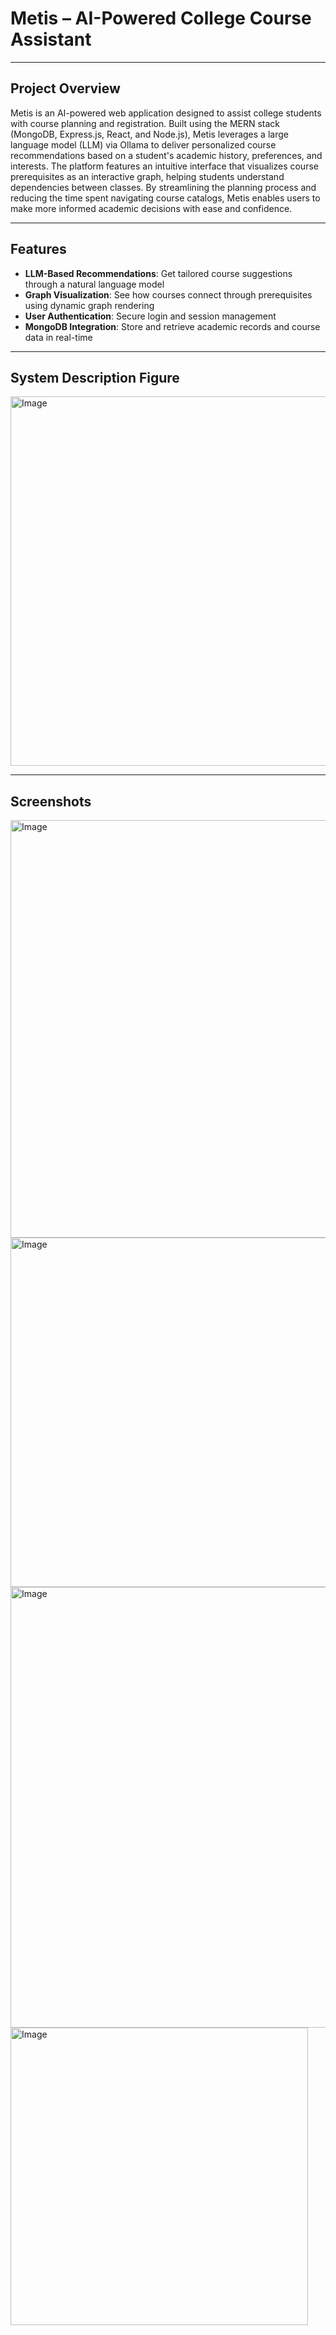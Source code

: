 # Metis – AI-Powered College Course Assistant

---

## Project Overview

Metis is an AI-powered web application designed to assist college students with course planning and registration. Built using the MERN stack (MongoDB, Express.js, React, and Node.js), Metis leverages a large language model (LLM) via Ollama to deliver personalized course recommendations based on a student's academic history, preferences, and interests. The platform features an intuitive interface that visualizes course prerequisites as an interactive graph, helping students understand dependencies between classes. By streamlining the planning process and reducing the time spent navigating course catalogs, Metis enables users to make more informed academic decisions with ease and confidence.

---

## Features

- **LLM-Based Recommendations**: Get tailored course suggestions through a natural language model
- **Graph Visualization**: See how courses connect through prerequisites using dynamic graph rendering
- **User Authentication**: Secure login and session management
- **MongoDB Integration**: Store and retrieve academic records and course data in real-time

---

## System Description Figure

<img width="591" alt="Image" src="https://github.com/user-attachments/assets/47a84c72-5ee0-48cc-a354-11e7422e3353" />

---

## Screenshots

<img width="668" alt="Image" src="https://github.com/user-attachments/assets/fbe62fc1-ff1f-46cd-975d-b99662969d85" />

<img width="559" alt="Image" src="https://github.com/user-attachments/assets/0fa3b338-ab9f-4795-b731-292ab68a388c" />

<img width="705" alt="Image" src="https://github.com/user-attachments/assets/5a936ec3-5e60-4586-b702-9257316ee369" />

<img width="476" alt="Image" src="https://github.com/user-attachments/assets/0161062d-4ace-4ba6-a470-c79abc8f053a" />
